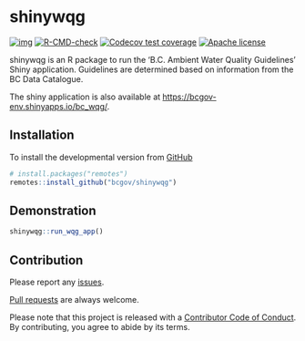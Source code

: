 
<!-- README.md is generated from README.Rmd. Please edit that file -->

# shinywqg

<!-- badges: start -->

[![img](https://img.shields.io/badge/Lifecycle-Maturing-007EC6)](https://github.com/bcgov/repomountie/blob/master/doc/lifecycle-badges.md)
[![R-CMD-check](https://github.com/poissonconsulting/dbflobr/workflows/R-CMD-check/badge.svg)](https://github.com/poissonconsulting/dbflobr/actions)
[![Codecov test
coverage](https://codecov.io/gh/poissonconsulting/dbflobr/branch/master/graph/badge.svg)](https://codecov.io/gh/poissonconsulting/dbflobr?branch=master)
[![Apache
license](https://img.shields.io/badge/License-Apache%202.0-blue.svg)](https://opensource.org/licenses/Apache-2.0)
<!-- badges: end -->

shinywqg is an R package to run the ‘B.C. Ambient Water Quality
Guidelines’ Shiny application. Guidelines are determined based on
information from the BC Data Catalogue.

The shiny application is also available at
<https://bcgov-env.shinyapps.io/bc_wqg/>.

## Installation

To install the developmental version from
[GitHub](https://github.com/bcgov/shinywqg)

``` r
# install.packages("remotes")
remotes::install_github("bcgov/shinywqg")
```

## Demonstration

``` r
shinywqg::run_wqg_app()
```

## Contribution

Please report any [issues](https://github.com/bcgov/shinywqg/issues).

[Pull requests](https://github.com/bcgov/shinywqg/pulls) are always
welcome.

Please note that this project is released with a [Contributor Code of
Conduct](https://github.com/bcgov/shinywqg/blob/master/CODE_OF_CONDUCT.md).
By contributing, you agree to abide by its terms.
